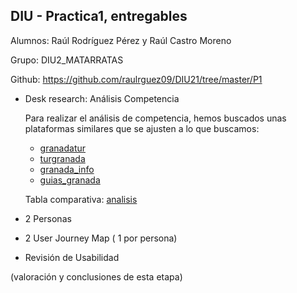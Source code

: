 ## DIU - Practica1, entregables

Alumnos: Raúl Rodríguez Pérez y Raúl Castro Moreno

Grupo: DIU2_MATARRATAS

Github: https://github.com/raulrguez09/DIU21/tree/master/P1

- Desk research: Análisis Competencia 

	Para realizar el análisis de competencia, hemos buscados unas plataformas similares que se ajusten a lo que buscamos:

	- [granadatur](http://www.granadatur.com/)
	- [turgranada](https://www.turgranada.es/)
	- [granada_info](https://granadainfo.com/)
	- [guias_granada](https://www.guiasgranada.com/)

	Tabla comparativa: [analisis](https://github.com/raulrguez09/DIU21/blob/master/P1/Competitor_Analysis.pdf) 

- 2 Personas 
- 2 User Journey Map  ( 1 por persona)
- Revisión de Usabilidad 


(valoración y conclusiones de esta etapa)
